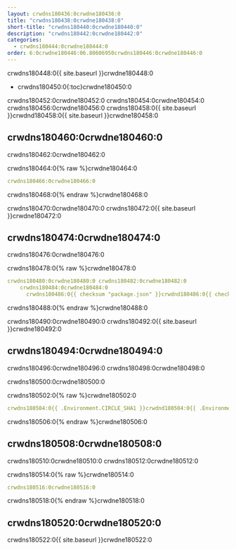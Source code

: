 ```yaml
---
layout: crwdns180436:0crwdne180436:0
title: "crwdns180438:0crwdne180438:0"
short-title: "crwdns180440:0crwdne180440:0"
description: "crwdns180442:0crwdne180442:0"
categories:
  - crwdns180444:0crwdne180444:0
order: 6:0crwdne180446:06.80606950crwdns180446:0crwdne180446:0
---
```


crwdns180448:0{{ site.baseurl }}crwdne180448:0

* crwdns180450:0{:toc}crwdne180450:0

crwdns180452:0crwdne180452:0 crwdns180454:0crwdne180454:0 crwdns180456:0crwdne180456:0 crwdns180458:0{{ site.baseurl }}crwdnd180458:0{{ site.baseurl }}crwdne180458:0

## crwdns180460:0crwdne180460:0

crwdns180462:0crwdne180462:0

crwdns180464:0{% raw %}crwdne180464:0

```yaml
crwdns180466:0crwdne180466:0
```

crwdns180468:0{% endraw %}crwdne180468:0

crwdns180470:0crwdne180470:0 crwdns180472:0{{ site.baseurl }}crwdne180472:0

## crwdns180474:0crwdne180474:0

crwdns180476:0crwdne180476:0

crwdns180478:0{% raw %}crwdne180478:0

```yaml
crwdns180480:0crwdne180480:0 crwdns180482:0crwdne180482:0
    crwdns180484:0crwdne180484:0
      crwdns180486:0{{ checksum "package.json" }}crwdnd180486:0{{ checksum "package.json" }}crwdne180486:0
```

crwdns180488:0{% endraw %}crwdne180488:0

crwdns180490:0crwdne180490:0 crwdns180492:0{{ site.baseurl }}crwdne180492:0

## crwdns180494:0crwdne180494:0

crwdns180496:0crwdne180496:0 crwdns180498:0crwdne180498:0

crwdns180500:0crwdne180500:0

crwdns180502:0{% raw %}crwdne180502:0

```yaml
crwdns180504:0{{ .Environment.CIRCLE_SHA1 }}crwdnd180504:0{{ .Environment.CIRCLE_SHA1 }}crwdnd180504:0{{ checksum "Gemfile.lock" }}crwdnd180504:0{{ checksum "Gemfile.lock" }}crwdnd180504:0{{ .Environment.CIRCLE_SHA1 }}crwdnd180504:0{{ checksum "Gemfile.lock" }}crwdnd180504:0{{ .Environment.CIRCLE_SHA1 }}crwdnd180504:0{{ checksum "Gemfile.lock" }}crwdnd180504:0{{ .Environment.CIRCLE_SHA1 }}crwdnd180504:0{{ .Environment.CIRCLE_SHA1 }}crwdnd180504:0{{ checksum "Gemfile.lock" }}crwdnd180504:0{{ .Environment.CIRCLE_SHA1 }}crwdnd180504:0$HEROKU_API_KEYcrwdnd180504:0$HEROKU_APPcrwdne180504:0
```

crwdns180506:0{% endraw %}crwdne180506:0

## crwdns180508:0crwdne180508:0

crwdns180510:0crwdne180510:0 crwdns180512:0crwdne180512:0

crwdns180514:0{% raw %}crwdne180514:0

```yaml
crwdns180516:0crwdne180516:0
```

crwdns180518:0{% endraw %}crwdne180518:0

## crwdns180520:0crwdne180520:0

crwdns180522:0{{ site.baseurl }}crwdne180522:0